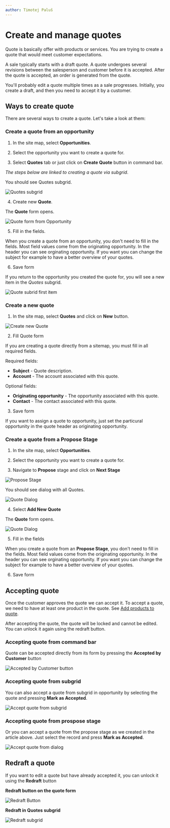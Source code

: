 ```yaml
---
author: Timotej Paluš
---
```


# Create and manage quotes
Quote is basically offer with products or services. You are trying to create a quote that would meet customer expectations.

A sale typically starts with a draft quote. A quote undergoes several revisions between the salesperson and customer before it is accepted. After the quote is accepted, an order is generated from the quote.

You'll probably edit a quote multiple times as a sale progresses. Initially, you create a draft, and then you need to accept it by a customer.

## Ways to create quote
There are several ways to create a quote. Let's take a look at them:
### Create a quote from an opportunity

1) In the site map, select **Opportunities**.

2) Select the opportunity you want to create a quote for.

3) Select **Quotes** tab or just click on **Create Quote** button in command bar.

_The steps below are linked to creating a quote via subgrid_.

You should see Quotes subgrid.

![Quotes subgrid](/.attachments/ModelDrivenAppUserGuide/quotesSubgrid.png)

4) Create new **Quote**.

The **Quote** form opens.

![Quote form from Opportunity](/.attachments/ModelDrivenAppUserGuide/quoteFormOpp.png)

5) Fill in the fields.

When you create a quote from an opportunity, you don't need to fill in the fields. Most field values come from the originating opportunity. In the header you can see orginating opportunity. If you want you can change the subject for example to have a better overview of your quotes.

6) Save form

If you return to the opportunity you created the quote for, you will see a new item in the _Quotes_ subgrid.

![Quote subrid first item](/.attachments/ModelDrivenAppUserGuide/quoteSubgridFirstItem.png)

### Create a new quote
1) In the site map, select **Quotes** and click on **New** button.

![Create new Quote](/.attachments/ModelDrivenAppUserGuide/createQuote.png)

2) Fill Quote form

If you are creating a quote directly from a sitemap, you must fill in all required fields.

Required fields:

* **Subject** - Quote description.
* **Account** - The account associated with this quote.

Optional fields:

* **Originating opportunity** - The opportunity associated with this quote.
* **Contact** - The contact associated with this quote.

3) Save form

If you want to assign a quote to opportunity, just set the particural opportunity in the quote header as originating opportunity.

### Create a quote from a Propose Stage

1) In the site map, select **Opportunities**.

2) Select the opportunity you want to create a quote for.

3) Navigate to **Propose** stage and click on **Next Stage**

![Propose Stage](/.attachments/ModelDrivenAppUserGuide/proposeStage.png)

You should see dialog with all Quotes.

![Quote Dialog](/.attachments/ModelDrivenAppUserGuide/quoteDialog.png)

4) Select **Add New Quote**

The **Quote** form opens.

![Quote Dialog](/.attachments/ModelDrivenAppUserGuide/quoteFormDialog.png)

5) Fill in the fields

When you create a quote from an **Propose Stage**, you don't need to fill in the fields. Most field values come from the originating opportunity. In the header you can see orginating opportunity. If you want you can change the subject for example to have a better overview of your quotes.

6) Save form

## Accepting quote
Once the customer approves the quote we can accept it. To accept a quote, we need to have at least one product in the quote. See [Add products to quote](/en/user-guide/model-driven-apps/business-process/sales/add-products-to-quote-order/).

After accepting the quote, the quote will be locked and cannot be edited. You can unlock it again using the redraft button.

### Accepting quote from command bar
Quote can be accepted directly from its form by pressing the **Accepted by Customer** button

![Accepted by Customer button](/.attachments/ModelDrivenAppUserGuide/acceptQuoteButton.png)

### Accepting quote from subgrid
You can also accept a quote from subgrid in opportunity by selecting the quote and pressing **Mark as Accepted**.

![Accept quote from subgrid](/.attachments/ModelDrivenAppUserGuide/acceptQuoteSubgrid.png)

### Accepting quote from prospose stage
Or you can accept a quote from the propose stage as we created in the article above. Just select the record and press **Mark as Accepted**.

![Accept quote from dialog](/.attachments/ModelDrivenAppUserGuide/acceptQuoteDialog.png)

## Redraft a quote
If you want to edit a quote but have already accepted it, you can unlock it using the **Redraft** button

**Redraft button on the quote form**

![Redraft Button](/.attachments/ModelDrivenAppUserGuide/redraftButton.png)

**Redraft in Quotes subgrid**

![Redraft subgrid](/.attachments/ModelDrivenAppUserGuide/redraftSubgrid.png)